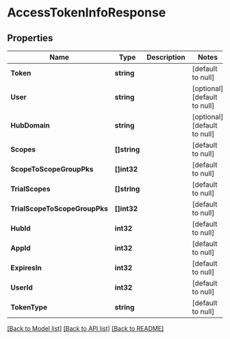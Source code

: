 # AccessTokenInfoResponse

## Properties
Name | Type | Description | Notes
------------ | ------------- | ------------- | -------------
**Token** | **string** |  | [default to null]
**User** | **string** |  | [optional] [default to null]
**HubDomain** | **string** |  | [optional] [default to null]
**Scopes** | **[]string** |  | [default to null]
**ScopeToScopeGroupPks** | **[]int32** |  | [default to null]
**TrialScopes** | **[]string** |  | [default to null]
**TrialScopeToScopeGroupPks** | **[]int32** |  | [default to null]
**HubId** | **int32** |  | [default to null]
**AppId** | **int32** |  | [default to null]
**ExpiresIn** | **int32** |  | [default to null]
**UserId** | **int32** |  | [default to null]
**TokenType** | **string** |  | [default to null]

[[Back to Model list]](../README.md#documentation-for-models) [[Back to API list]](../README.md#documentation-for-api-endpoints) [[Back to README]](../README.md)

